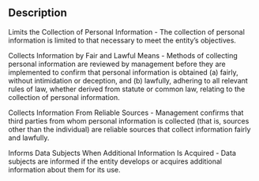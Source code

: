 ## Description

Limits the Collection of Personal Information - The collection of personal information is limited to that necessary to meet the entity’s objectives.

Collects Information by Fair and Lawful Means - Methods of collecting personal information are reviewed by management before they are implemented to confirm that personal information is obtained (a) fairly, without intimidation or deception, and (b) lawfully, adhering to all relevant rules of law, whether derived from statute or common law, relating to the collection of personal information.

Collects Information From Reliable Sources - Management confirms that third parties from whom personal information is collected (that is, sources other than the individual) are reliable sources that collect information fairly and lawfully.

Informs Data Subjects When Additional Information Is Acquired - Data subjects are informed if the entity develops or acquires additional information about them for its use.